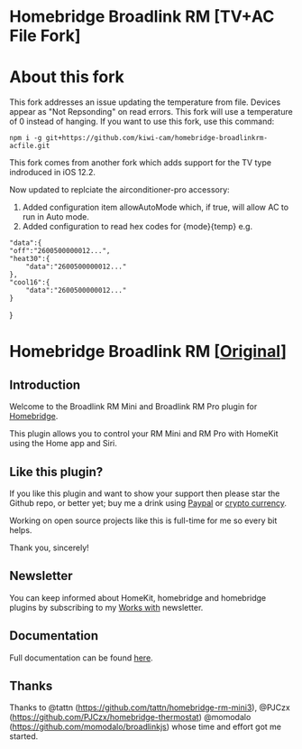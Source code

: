 # Homebridge Broadlink RM [TV+AC File Fork]

# About this fork
This fork addresses an issue updating the temperature from file. Devices appear as "Not Repsonding" on read errors. This fork will use a temperature of 0 instead of hanging. If you want to use this fork, use this command: 

`npm i -g git+https://github.com/kiwi-cam/homebridge-broadlinkrm-acfile.git`

This fork comes from another fork which adds support for the TV type indroduced in iOS 12.2.

Now updated to replciate the airconditioner-pro accessory:
  1. Added configuration item allowAutoMode which, if true, will allow AC to run in Auto mode.
  2. Added configuration to read hex codes for {mode}{temp} e.g.
  
	"data":{
  	"off":"2600500000012...",
    "heat30":{
    	"data":"2600500000012..."
    },
    "cool16":{
    	"data":"2600500000012..."
    }
  }

# Homebridge Broadlink RM [[Original](https://github.com/lprhodes/homebridge-broadlink-rm)]

## Introduction
Welcome to the Broadlink RM Mini and Broadlink RM Pro plugin for [Homebridge](https://github.com/nfarina/homebridge).

This plugin allows you to control your RM Mini and RM Pro with HomeKit using the Home app and Siri.


## Like this plugin?

If you like this plugin and want to show your support then please star the Github repo, or better yet; buy me a drink using [Paypal](https://paypal.me/lprhodes) or [crypto currency](https://goo.gl/bEn1RW).

Working on open source projects like this is full-time for me so every bit helps.

Thank you, sincerely!

## Newsletter

You can keep informed about HomeKit, homebridge and homebridge plugins by subscribing to my [Works with](http://workswith.io) newsletter.

## Documentation

Full documentation can be found [here](https://lprhodes.github.io/slate/).

## Thanks
Thanks to @tattn (https://github.com/tattn/homebridge-rm-mini3), @PJCzx (https://github.com/PJCzx/homebridge-thermostat) @momodalo (https://github.com/momodalo/broadlinkjs) whose time and effort got me started.
